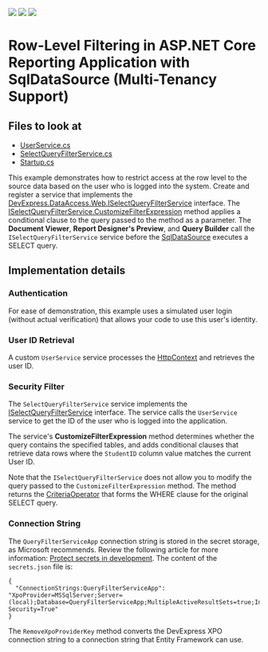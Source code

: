 <!-- default badges list -->
![](https://img.shields.io/endpoint?url=https://codecentral.devexpress.com/api/v1/VersionRange/358396707/2021.1)
[![](https://img.shields.io/badge/Open_in_DevExpress_Support_Center-FF7200?style=flat-square&logo=DevExpress&logoColor=white)](https://supportcenter.devexpress.com/ticket/details/T990777)
[![](https://img.shields.io/badge/📖_How_to_use_DevExpress_Examples-e9f6fc?style=flat-square)](https://docs.devexpress.com/GeneralInformation/403183)
<!-- default badges end -->
# Row-Level Filtering in ASP.NET Core Reporting Application with SqlDataSource (Multi-Tenancy Support)

## Files to look at

- [UserService.cs](QueryFilterServiceApp/Services/UserService.cs)
- [SelectQueryFilterService.cs](QueryFilterServiceApp/Services/SelectQueryFilterService.cs)
- [Startup.cs](QueryFilterServiceApp/Startup.cs)

This example demonstrates how to restrict access at the row level to the source data based on the user who is logged into the system. Create and register a service that implements the [DevExpress.DataAccess.Web.ISelectQueryFilterService](https://docs.devexpress.com/CoreLibraries/DevExpress.DataAccess.Web.ISelectQueryFilterService) interface. The [ISelectQueryFilterService.CustomizeFilterExpression](https://docs.devexpress.com/CoreLibraries/DevExpress.DataAccess.Web.ISelectQueryFilterService.CustomizeFilterExpression(DevExpress.DataAccess.Sql.SelectQuery-DevExpress.Data.Filtering.CriteriaOperator)) method applies a conditional clause to the query passed to the method as a parameter.  The **Document Viewer**, **Report Designer's Preview**, and **Query Builder** call the `ISelectQueryFilterService` service before the [SqlDataSource](https://docs.devexpress.com/CoreLibraries/DevExpress.DataAccess.Sql.SqlDataSource) executes a SELECT query.

## Implementation details


### Authentication

For ease of demonstration, this example uses a simulated user login (without actual verification) that allows your code to use this user's identity.

### User ID Retrieval

A custom `UserService` service processes the [HttpContext](https://docs.microsoft.com/en-us/dotnet/api/microsoft.aspnetcore.http.httpcontext) and retrieves the user ID.


### Security Filter

The `SelectQueryFilterService` service implements the [ISelectQueryFilterService](https://docs.devexpress.com/CoreLibraries/DevExpress.DataAccess.Web.ISelectQueryFilterService) interface. The service calls the `UserService` service to get the ID of the user who is logged into the application.

The service's **CustomizeFilterExpression** method determines whether the query contains the specified tables, and adds conditional clauses that retrieve data rows where the `StudentID` column value matches the current User ID. 

Note that the `ISelectQueryFilterService` does not allow you to modify the query passed to the `CustomizeFilterExpression` method. The method returns the [CriteriaOperator](https://docs.devexpress.com/CoreLibraries/DevExpress.Data.Filtering.CriteriaOperator) that forms the WHERE clause for the original SELECT query.

### Connection String

The `QueryFilterServiceApp` connection string is stored in the secret storage, as Microsoft recommends. Review the following article for more information: [Protect secrets in development](https://docs.microsoft.com/en-us/aspnet/core/security/app-secrets). The content of the `secrets.json` file is:

```
{
  "ConnectionStrings:QueryFilterServiceApp": "XpoProvider=MSSqlServer;Server=(local);Database=QueryFilterServiceApp;MultipleActiveResultSets=true;Integrated Security=True"
}
```
The `RemoveXpoProviderKey` method converts the DevExpress XPO connection string to a connection string that Entity Framework can use.
